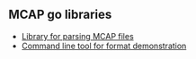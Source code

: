 ## MCAP go libraries

[mcap]: ./mcap
[mcap cli]: ./cli/mcap

- [Library for parsing MCAP files][mcap]
- [Command line tool for format demonstration][mcap cli]
